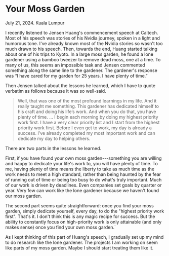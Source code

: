 # Your Moss Garden

July 21, 2024. Kuala Lumpur

I recently listened to Jensen Huang's commencement speech at Caltech. 
Most of his speech was stories of his Nvidia journey, spoken in a light and humorous tone.
I've already known most of the Nvidia stories so wasn't too much drawn to his speech.
Then, towards the end, Huang started talking about one of his trips to Kyoto.
In a large moss garden, he found a lone gardener using a bamboo tweezer to remove dead moss, one at a time.
To many of us, this seems an impossible task and Jensen commented something along the same line to the gardener.
The gardener's response was “I have cared for my garden for 25 years. I have plenty of time.” 

Then Jensen talked about the lessons he learned, which I have to quote verbatim as follows because it was so well-said.

> Well, that was one of the most profound learnings in my life. And it really taught me something. This gardener has dedicated himself to his craft and doing his life’s work. And when you do that, you have plenty of time.
> ... I begin each morning by doing my highest priority work first. I have a very clear priority list and I start from the highest priority work first. Before I even get to work, my day is already a success. I’ve already completed my most important work and can dedicate my day to helping others.

There are two parts in the lessons he learned.

First, if you have found your own moss garden---something you are willing and happy to dedicate your life's work to, you will have plenty of time.
To me, having plenty of time means the liberty to take as much time as the work needs to meet a high standard, rather than being haunted by the fear of running out of time or being too busy to do what's truly important. Much of our work is driven by deadlines. Even companies set goals by quarter or year. Very few can work like the lone gardener because we haven't found our moss garden.

The second part seems quite straightforward: once you find your moss garden, simply dedicate yourself, every day, to do the "highest priority work first". 
That's it. I don't think this is any magic recipe for success. But the ability to constantly focus on high-priority work is only attainable (and only makes sense) once you find your own moss garden.`

As I kept thinking of this part of Huang's speech, I gradually set up my mind to do research like the lone gardener. The projects I am working on seem like parts of my moss garden. Maybe I should start treating them like it.